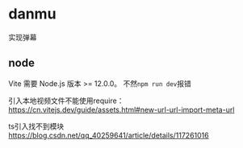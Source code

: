 # danmu
实现弹幕

## node
Vite 需要 Node.js 版本 >= 12.0.0。
不然`npm run dev`报错

引入本地视频文件不能使用require：
https://cn.vitejs.dev/guide/assets.html#new-url-url-import-meta-url

ts引入找不到模块
https://blog.csdn.net/qq_40259641/article/details/117261016